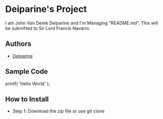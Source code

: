 # Deiparine's Project
I am John Van Derek Deiparine and I'm Managing "README.md". This will be submitted to Sir Lord Francis Navarro.
## Authors
- [Deiparine](https://github.com/Deiparine03.com)
## Sample Code
printf( 'Hello World' );
## How to Install
- Step 1: Download the zip file or use git clone
